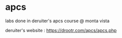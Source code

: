 # apcs
labs done in deruiter's apcs course @ monta vista 

deruiter's website : https://drootr.com/apcs/apcs.php
